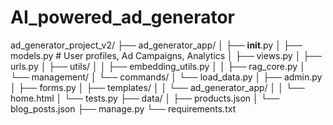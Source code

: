 # AI_powered_ad_generator



ad_generator_project_v2/
├── ad_generator_app/
│   ├── __init__.py
│   ├── models.py           # User profiles, Ad Campaigns, Analytics
│   ├── views.py
│   ├── urls.py
│   ├── utils/
│   │   ├── embedding_utils.py
│   │   ├── rag_core.py
│   └── management/
│       └── commands/
│           └── load_data.py
│   ├── admin.py
│   ├── forms.py
│   ├── templates/
│   │   └── ad_generator_app/
│   │       └── home.html
│   └── tests.py
├── data/
│   ├── products.json
│   └── blog_posts.json
├── manage.py
└── requirements.txt
